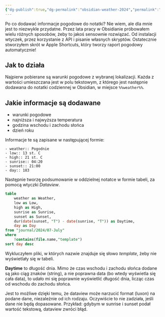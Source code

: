 ```yaml
---
{"dg-publish":true,"dg-permalink":"obsidian-weather-2024","permalink":"/obsidian-weather-2024/","tags":["WeblogPoMo2024","Obsidian"],"updated":"2024-05-06"}
---
```



Po co dodawać informacje pogodowe do notatki? Nie wiem, ale dla mnie jest to niezwykle przydatne. Przez lata pracy w Obsidianie próbowałem wielu różnych sposobów, żeby to jakoś sensownie rozwiązać. Od instalacji wtyczek, przez korzystanie z API i pisanie własnych skryptów. Ostatecznie stworzyłem skrót w Apple Shortcuts, który tworzy raport pogodowy automatycznie!

## Jak to działa

Najpierw pobierane są warunki pogodowe z wybranej lokalizacji. Każda z wartości umieszczana jest w polu tekstowym, z którego jest następnie dodawana do notatki codziennej w Obsidian, w miejsce `%%weather%%`.

## Jakie informacje są dodawane

- warunki pogodowe
- najniższa i najwyższa temperatura
- godzina wschodu i zachodu słońca
- dzień roku

Informacje te są zapisane w następującej formie:

```
- weather:: Pogodnie
- low:: 13 st. C
- high:: 21 st. C
- sunrise:: 04:20
- sunset:: 21:00
- day:: 183
```

Następnie tworzę podsumowanie w oddzielnej notatce w formie tabeli, za pomocą wtyczki *Dataview*.

```sql
table
	weather as Weather,
	low as Low,
	high as High,
	sunrise as Sunrise,
	sunset as Sunset,
	dur(date(sunset, "T") - date(sunrise, "T")) as Daytime,
	day as Day
from "journal/2024/07-July"
where
	!contains(file.name,"template")
sort day desc
```

Wykluczyłem pliki, w których nazwie znajduje się słowo *template*, żeby nie wyświetlały się w tabeli.

**Daytime** to długość dnia. Mimo że czas wschodu i zachodu słońca dodane są jako ciąg znaków (string), a nie poprawna data (bo wtedy wyświetla się cała data), to udało mi się poprawnie wyświetlić długość dnia, licząc czas od wschodu do zachodu słońca.

Jest to możliwe dzięki temu, że dataview może narzucić format (luxon) na podane dane, niezależnie od ich rodzaju. Oczywiście to nie zadziała, jeśli dane nie będą dopasowane. Przykład: gdybym w sunrise i sunset podał wartość tekstową, dataview zwróci błąd.
